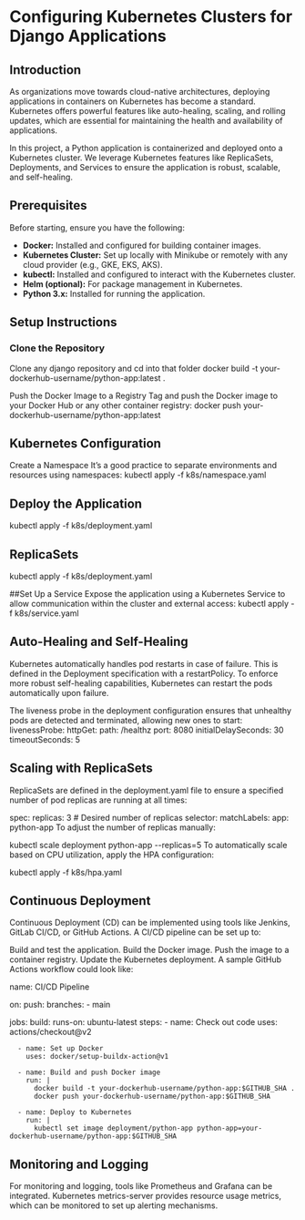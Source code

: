 # Configuring Kubernetes Clusters for Django Applications


## Introduction

As organizations move towards cloud-native architectures, deploying applications in containers on Kubernetes has become a standard. Kubernetes offers powerful features like auto-healing, scaling, and rolling updates, which are essential for maintaining the health and availability of applications.

In this project, a Python application is containerized and deployed onto a Kubernetes cluster. We leverage Kubernetes features like ReplicaSets, Deployments, and Services to ensure the application is robust, scalable, and self-healing.

## Prerequisites

Before starting, ensure you have the following:

- **Docker:** Installed and configured for building container images.
- **Kubernetes Cluster:** Set up locally with Minikube or remotely with any cloud provider (e.g., GKE, EKS, AKS).
- **kubectl:** Installed and configured to interact with the Kubernetes cluster.
- **Helm (optional):** For package management in Kubernetes.
- **Python 3.x:** Installed for running the application.


## Setup Instructions

### Clone the Repository

Clone any django repository and cd into that folder
docker build -t your-dockerhub-username/python-app:latest .

Push the Docker Image to a Registry
Tag and push the Docker image to your Docker Hub or any other container registry:
docker push your-dockerhub-username/python-app:latest

## Kubernetes Configuration
Create a Namespace
It’s a good practice to separate environments and resources using namespaces:
kubectl apply -f k8s/namespace.yaml

## Deploy the Application
kubectl apply -f k8s/deployment.yaml

## ReplicaSets
kubectl apply -f k8s/deployment.yaml

##Set Up a Service
Expose the application using a Kubernetes Service to allow communication within the cluster and external access:
kubectl apply -f k8s/service.yaml

## Auto-Healing and Self-Healing
Kubernetes automatically handles pod restarts in case of failure. This is defined in the Deployment specification with a restartPolicy. To enforce more robust self-healing capabilities, Kubernetes can restart the pods automatically upon failure.

The liveness probe in the deployment configuration ensures that unhealthy pods are detected and terminated, allowing new ones to start:
livenessProbe:
  httpGet:
    path: /healthz
    port: 8080
  initialDelaySeconds: 30
  timeoutSeconds: 5

## Scaling with ReplicaSets
ReplicaSets are defined in the deployment.yaml file to ensure a specified number of pod replicas are running at all times:


spec:
  replicas: 3  # Desired number of replicas
  selector:
    matchLabels:
      app: python-app
To adjust the number of replicas manually:


kubectl scale deployment python-app --replicas=5
To automatically scale based on CPU utilization, apply the HPA configuration:


kubectl apply -f k8s/hpa.yaml

## Continuous Deployment
Continuous Deployment (CD) can be implemented using tools like Jenkins, GitLab CI/CD, or GitHub Actions. A CI/CD pipeline can be set up to:

Build and test the application.
Build the Docker image.
Push the image to a container registry.
Update the Kubernetes deployment.
A sample GitHub Actions workflow could look like:

name: CI/CD Pipeline

on:
  push:
    branches:
      - main

jobs:
  build:
    runs-on: ubuntu-latest
    steps:
      - name: Check out code
        uses: actions/checkout@v2

      - name: Set up Docker
        uses: docker/setup-buildx-action@v1

      - name: Build and push Docker image
        run: |
          docker build -t your-dockerhub-username/python-app:$GITHUB_SHA .
          docker push your-dockerhub-username/python-app:$GITHUB_SHA

      - name: Deploy to Kubernetes
        run: |
          kubectl set image deployment/python-app python-app=your-dockerhub-username/python-app:$GITHUB_SHA

## Monitoring and Logging
For monitoring and logging, tools like Prometheus and Grafana can be integrated. Kubernetes metrics-server provides resource usage metrics, which can be monitored to set up alerting mechanisms.









